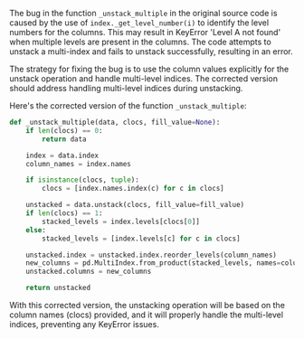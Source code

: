 The bug in the function `_unstack_multiple` in the original source code is caused by the use of `index._get_level_number(i)` to identify the level numbers for the columns. This may result in KeyError 'Level A not found' when multiple levels are present in the columns. The code attempts to unstack a multi-index and fails to unstack successfully, resulting in an error.

The strategy for fixing the bug is to use the column values explicitly for the unstack operation and handle multi-level indices. The corrected version should address handling multi-level indices during unstacking.

Here's the corrected version of the function `_unstack_multiple`:

```python
def _unstack_multiple(data, clocs, fill_value=None):
    if len(clocs) == 0:
        return data

    index = data.index
    column_names = index.names

    if isinstance(clocs, tuple):
        clocs = [index.names.index(c) for c in clocs]

    unstacked = data.unstack(clocs, fill_value=fill_value)
    if len(clocs) == 1:
        stacked_levels = index.levels[clocs[0]]
    else:
        stacked_levels = [index.levels[c] for c in clocs]

    unstacked.index = unstacked.index.reorder_levels(column_names)
    new_columns = pd.MultiIndex.from_product(stacked_levels, names=column_names)
    unstacked.columns = new_columns

    return unstacked
```
With this corrected version, the unstacking operation will be based on the column names (clocs) provided, and it will properly handle the multi-level indices, preventing any KeyError issues.